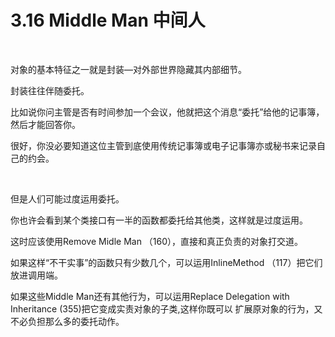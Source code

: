 # 3.16 Middle Man 中间人

<br>

对象的基本特征之一就是封装—对外部世界隐藏其内部细节。

封装往往伴随委托。

比如说你问主管是否有时间参加一个会议，他就把这个消息“委托”给他的记事簿，然后才能回答你。

很好，你没必要知道这位主管到底使用传统记事簿或电子记事簿亦或秘书来记录自己的约会。

<br>

但是人们可能过度运用委托。

你也许会看到某个类接口有一半的函数都委托给其他类，这样就是过度运用。

这时应该使用Remove Midle Man （160），直接和真正负责的对象打交道。

如果这样“不干实事”的函数只有少数几个，可以运用InlineMethod （117）把它们放进调用端。

如果这些Middle Man还有其他行为，可以运用Replace Delegation with Inheritance (355)把它变成实责对象的子类,这样你既可以 扩展原对象的行为，又不必负担那么多的委托动作。

<br>

